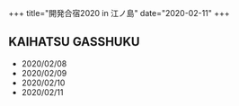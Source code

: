 +++
title="開発合宿2020 in 江ノ島"
date="2020-02-11"
+++

## KAIHATSU GASSHUKU

- 2020/02/08
- 2020/02/09
- 2020/02/10
- 2020/02/11
